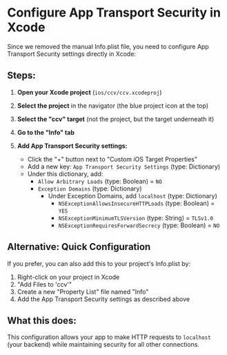 # Configure App Transport Security in Xcode

Since we removed the manual Info.plist file, you need to configure App Transport Security settings directly in Xcode:

## Steps:

1. **Open your Xcode project** (`ios/ccv/ccv.xcodeproj`)

2. **Select the project** in the navigator (the blue project icon at the top)

3. **Select the "ccv" target** (not the project, but the target underneath it)

4. **Go to the "Info" tab**

5. **Add App Transport Security settings:**
   - Click the "+" button next to "Custom iOS Target Properties"
   - Add a new key: `App Transport Security Settings` (type: Dictionary)
   - Under this dictionary, add:
     - `Allow Arbitrary Loads` (type: Boolean) = `NO`
     - `Exception Domains` (type: Dictionary)
       - Under Exception Domains, add `localhost` (type: Dictionary)
         - `NSExceptionAllowsInsecureHTTPLoads` (type: Boolean) = `YES`
         - `NSExceptionMinimumTLSVersion` (type: String) = `TLSv1.0`
         - `NSExceptionRequiresForwardSecrecy` (type: Boolean) = `NO`

## Alternative: Quick Configuration

If you prefer, you can also add this to your project's Info.plist by:

1. Right-click on your project in Xcode
2. "Add Files to 'ccv'"
3. Create a new "Property List" file named "Info"
4. Add the App Transport Security settings as described above

## What this does:

This configuration allows your app to make HTTP requests to `localhost` (your backend) while maintaining security for all other connections. 